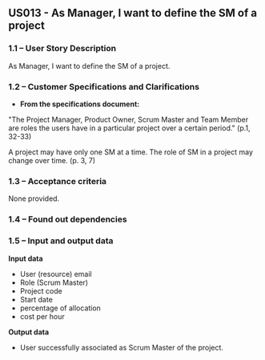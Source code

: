 ## **US013 - As Manager, I want to define the SM of a project**

### **1.1 – User Story Description**

As Manager, I want to define the SM of a project.

### **1.2 – Customer Specifications and Clarifications**

- **From the specifications document:**

"The Project Manager, Product Owner, Scrum Master and Team Member are roles the users have in a particular project over a certain period." (p.1, 32-33)

A project may have only one SM at a time. The role of SM in a project may change over time. (p. 3, 7)

### **1.3 – Acceptance criteria**

None provided.

### **1.4 – Found out dependencies**

### **1.5 – Input and output data**

**Input data**

- User (resource) email
- Role (Scrum Master)
- Project code
- Start date
- percentage of allocation
- cost per hour

**Output data**

- User successfully associated as Scrum Master of the project.


